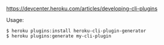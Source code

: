 https://devcenter.heroku.com/articles/developing-cli-plugins

Usage:

```term
$ heroku plugins:install heroku-cli-plugin-generator
$ heroku plugins:generate my-cli-plugin
```
